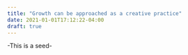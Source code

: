 ```yaml
---
title: "Growth can be approached as a creative practice"
date: 2021-01-01T17:12:22-04:00
draft: true
---
```


-This is a seed-